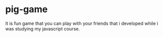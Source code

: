 # pig-game
It is fun game that you can play with your friends that i developed while i was studying my javascript course. 
